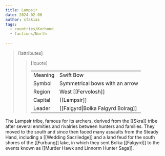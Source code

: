```yaml
---
title: Lampsir
date: 2024-02-06
author: sfakias
tags:
  - countries/Korhond
  - factions/North
 
---
```

> [!attributes]
> 
> > [!quote]
> >
> > | | |
> > | --- | --- |
> > | Meaning | Swift Bow |
> > | Symbol | Symmetrical bows with an arrow |
> > | Region | West [[Fervolosh]] |
> > | Capital | [[Lampsir]] |
> > | Leader | [[Falgyrd\|Bolka Falgyrd Bolrag]] |

The Lampsir tribe, famous for its archers, derived from the [[Skra]] tribe after several enmities and rivalries between hunters and families. They moved to the south and since then faced many assaults from the Steady Hand, including a [[Wedding Sacriledge]] and a land feud for the south shores of the [[Furbung]] lake, in which they sent Bolka [[Falgyrd]] to the events known as [[Murder Hawk and Linnorm Hunter Saga]].